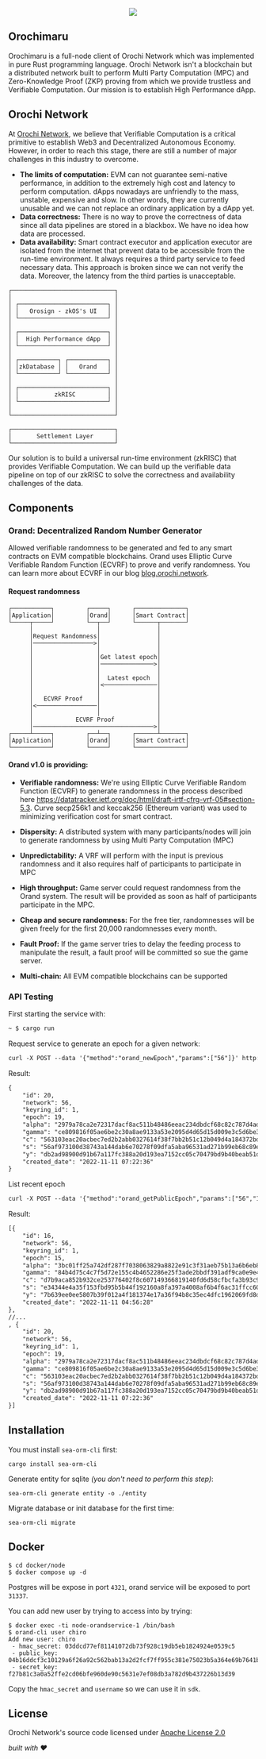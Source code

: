 <p align="center">
    <img src="./assets/orochimaru.png" alter="Orochimaru desu?">
</p>

## Orochimaru

Orochimaru is a full-node client of Orochi Network which was implemented in pure Rust programming language. Orochi Network isn't a blockchain but a distributed network built to perform Multi Party Computation (MPC) and Zero-Knowledge Proof (ZKP) proving from which we provide trustless and Verifiable Computation. Our mission is to establish High Performance dApp.

## Orochi Network

At [Orochi Network](https://orochi.network), we believe that Verifiable Computation is a critical primitive to establish Web3 and Decentralized Autonomous Economy. However, in order to reach this stage, there are still a number of major challenges in this industry to overcome.

- **The limits of computation:** EVM can not guarantee semi-native performance, in addition to the extremely high cost and latency to perform computation. dApps nowadays are unfriendly to the mass, unstable, expensive and slow. In other words, they are currently unusable and we can not replace an ordinary application by a dApp yet.
- **Data correctness:** There is no way to prove the correctness of data since all data pipelines are stored in a blackbox. We have no idea how data are processed.
- **Data availability:** Smart contract executor and application executor are isolated from the internet that prevent data to be accessible from the run-time environment. It always requires a third party service to feed necessary data. This approach is broken since we can not verify the data. Moreover, the latency from the third parties is unacceptable.

```text
┌─────────────────────────────┐
│                             │
│ ┌─────────────────────────┐ │
│ │   Orosign - zkOS's UI   │ │
│ └─────────────────────────┘ │
│                             │
│ ┌─────────────────────────┐ │
│ │  High Performance dApp  │ │
│ └─────────────────────────┘ │
│                             │
│ ┌───────────┐ ┌───────────┐ │
│ │zkDatabase │ │   Orand   │ │
│ └───────────┘ └───────────┘ │
│                             │
│ ┌─────────────────────────┐ │
│ │          zkRISC         │ │
│ └─────────────────────────┘ │
│                             │
└─────────────────────────────┘

┌─────────────────────────────┐
│       Settlement Layer      │
└─────────────────────────────┘
```

Our solution is to build a universal run-time environment (zkRISC) that provides Verifiable Computation. We can build up the verifiable data pipeline on top of our zkRISC to solve the correctness and availability challenges of the data.

## Components

### Orand: Decentralized Random Number Generator

Allowed verifiable randomness to be generated and fed to any smart contracts on EVM compatible blockchains. Orand uses Elliptic Curve Verifiable Random Function (ECVRF) to prove and verify randomness. You can learn more about ECVRF in our blog [blog.orochi.network](https://blog.orochi.network).

#### Request randomness

```
┌───────────┐         ┌─────┐      ┌──────────────┐
│Application│         │Orand│      │Smart Contract│
└─────┬─────┘         └──┬──┘      └──────┬───────┘
      │                  │                │
      │Request Randomness│                │
      │─────────────────>│                │
      │                  │                │
      │                  │Get latest epoch│
      │                  │───────────────>│
      │                  │                │
      │                  │  Latest epoch  │
      │                  │<───────────────│
      │                  │                │
      │   ECVRF Proof    │                │
      │<─────────────────│                │
      │                  │                │
      │            ECVRF Proof            │
      │──────────────────────────────────>│
┌─────┴─────┐         ┌──┴──┐      ┌──────┴───────┐
│Application│         │Orand│      │Smart Contract│
└───────────┘         └─────┘      └──────────────┘

```

#### Orand v1.0 is providing:

- **Verifiable randomness:** We're using Elliptic Curve Verifiable Random Function (ECVRF) to generate randomness in the process described here https://datatracker.ietf.org/doc/html/draft-irtf-cfrg-vrf-05#section-5.3. Curve secp256k1 and keccak256 (Ethereum variant) was used to minimizing verification cost for smart contract.

- **Dispersity:** A distributed system with many participants/nodes will join to generate randomness by using Multi Party Computation (MPC)

- **Unpredictability:** A VRF will perform with the input is previous randomness and it also requires half of participants to participate in MPC

- **High throughput:** Game server could request randomness from the Orand system. The result will be provided as soon as half of participants participate in the MPC.

- **Cheap and secure randomness:** For the free tier, randomnesses will be given freely for the first 20,000 randomnesses every month.

- **Fault Proof:** If the game server tries to delay the feeding process to manipulate the result, a fault proof will be committed so sue the game server.

- **Multi-chain:** All EVM compatible blockchains can be supported

### API Testing

First starting the service with:

```txt
~ $ cargo run
```

Request service to generate an epoch for a given network:

```txt
curl -X POST --data '{"method":"orand_newEpoch","params":["56"]}' http://localhost:3000
```

Result:

```txt
{
    "id": 20,
    "network": 56,
    "keyring_id": 1,
    "epoch": 19,
    "alpha": "2979a78ca2e72317dacf8ac511b48486eeac234dbdcf68c82c787d4adb9a2b17",
    "gamma": "ce809816f05ae6be2c30a8ae9133a53e2095d4d65d15d009e3c5d6be39a83d8eca32382fd95549dd5d3f82d55c71b7d002e5518897d29f20b9ddefc8f137bf36",
    "c": "563103eac20acbec7ed2b2abb0327614f38f7bb2b51c12b049d4a184372bdae2",
    "s": "56af973100d38743a144dab6e70278f09dfa5aba96531ad271b99eb68c89e44e",
    "y": "db2ad98900d91b67a117fc388a20d193ea7152cc05c70479bd9b40beab51d2bd",
    "created_date": "2022-11-11 07:22:36"
}
```

List recent epoch

```txt
curl -X POST --data '{"method":"orand_getPublicEpoch","params":["56","15"]}' http://localhost:3000
```

Result:

```txt
[{
    "id": 16,
    "network": 56,
    "keyring_id": 1,
    "epoch": 15,
    "alpha": "3bc01ff25a742df287f7038063829a8822e91c3f31aeb75b13a6b6eb8950e31b",
    "gamma": "84b4d75c4c7f5d72e155c4b4652286e25f3ade2bbdf391adf9ca0e9e464c60cc2c181327795728913d1f6dd2b407cc61c8d30190455b3a626d8a969219f6e8c3",
    "c": "d7b9aca852b932ce253776402f8c607149366819140fd6d58cfbcfa3b93c9ce5",
    "s": "e34344e4a35f153fbd95b5b44f192160a8fa397a4008af6b4f6ac31ffcc60c80",
    "y": "7b639ee0ee5807b39f012a4f181374e17a36f94b8c35ec4dfc1962069fd8d426",
    "created_date": "2022-11-11 04:56:28"
},
//...
, {
    "id": 20,
    "network": 56,
    "keyring_id": 1,
    "epoch": 19,
    "alpha": "2979a78ca2e72317dacf8ac511b48486eeac234dbdcf68c82c787d4adb9a2b17",
    "gamma": "ce809816f05ae6be2c30a8ae9133a53e2095d4d65d15d009e3c5d6be39a83d8eca32382fd95549dd5d3f82d55c71b7d002e5518897d29f20b9ddefc8f137bf36",
    "c": "563103eac20acbec7ed2b2abb0327614f38f7bb2b51c12b049d4a184372bdae2",
    "s": "56af973100d38743a144dab6e70278f09dfa5aba96531ad271b99eb68c89e44e",
    "y": "db2ad98900d91b67a117fc388a20d193ea7152cc05c70479bd9b40beab51d2bd",
    "created_date": "2022-11-11 07:22:36"
}]
```

## Installation

You must install `sea-orm-cli` first:

```
cargo install sea-orm-cli
```

Generate entity for sqlite _(you don't need to perform this step)_:

```
sea-orm-cli generate entity -o ./entity
```

Migrate database or init database for the first time:

```
sea-orm-cli migrate
```

## Docker

```
$ cd docker/node
$ docker compose up -d
```

Postgres will be expose in port `4321`, orand service will be exposed to port `31337`.

You can add new user by trying to access into by trying:

```
$ docker exec -ti node-orandservice-1 /bin/bash
$ orand-cli user chiro
Add new user: chiro
 - hmac_secret: 03ddcd77ef81141072db73f928c19db5eb1824924e0539c5
 - public_key: 04b16ddcf3c10129a6f26a92c562bab13a2d2fcf7ff955c381e75023b5a364e69b7641bc381aeb41a4dceedc095c3027d294d533598df7c518d5db1002b897e719
 - secret_key: f27b81c3a0a52ffe2cd06bfe960de90c5631e7ef08db3a782d9b437226b13d39
```

Copy the `hmac_secret` and `username` so we can use it in `sdk`.

## License

Orochi Network's source code licensed under [Apache License 2.0](./LICENSE)

_built with ❤️_
